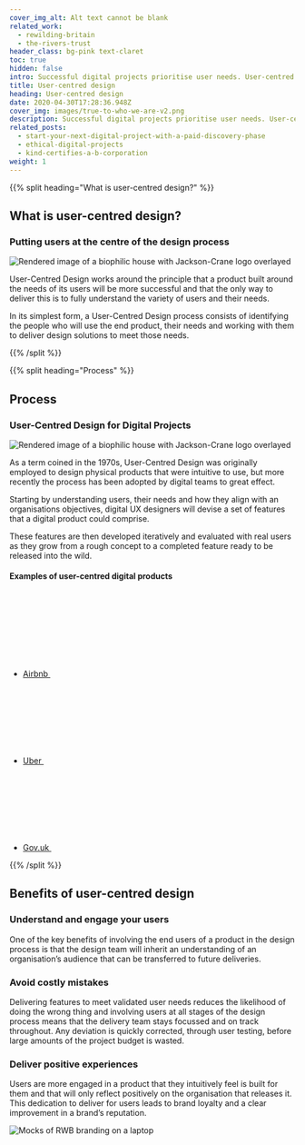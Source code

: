 ```yaml
---
cover_img_alt: Alt text cannot be blank
related_work:
  - rewilding-britain
  - the-rivers-trust
header_class: bg-pink text-claret
toc: true
hidden: false
intro: Successful digital projects prioritise user needs. User-centred design involves identifying users, understanding their needs, and collaboratively creating solutions that address those needs effectively.
title: User-centred design
heading: User-centred design
date: 2020-04-30T17:28:36.948Z
cover_img: images/true-to-who-we-are-v2.png
description: Successful digital projects prioritise user needs. User-centred design involves identifying users, understanding their needs, and collaboratively creating solutions that address those needs effectively.
related_posts:
  - start-your-next-digital-project-with-a-paid-discovery-phase
  - ethical-digital-projects
  - kind-certifies-a-b-corporation
weight: 1
---
```


{{% split heading="What is user-centred design?" %}}

## What is user-centred design?

### Putting users at the centre of the design process

![Rendered image of a biophilic house with Jackson-Crane logo overlayed](../images/work-jackson-crane-header.jpg)

User-Centred Design works around the principle that a product built around the needs of its users will be more successful and that the only way to deliver this is to fully understand the variety of users and their needs.

In its simplest form, a User-Centred Design process consists of identifying the people who will use the end product, their needs and working with them to deliver design solutions to meet those needs.

{{% /split %}}

{{% split heading="Process" %}}

## Process

### User-Centred Design for Digital Projects

![Rendered image of a biophilic house with Jackson-Crane logo overlayed](../images/work-jackson-crane-header.jpg)

As a term coined in the 1970s, User-Centred Design was originally employed to design physical products that were intuitive to use, but more recently the process has been adopted by digital teams to great effect.

Starting by understanding users, their needs and how they align with an organisations objectives, digital UX designers will devise a set of features that a digital product could comprise.

These features are then developed iteratively and evaluated with real users as they grow from a rough concept to a completed feature ready to be released into the wild.

<h4 class="mt-10">Examples of user-centred digital products</h4>
    <ul>
      <li class="mt-5">
        <a class="flex justify-between gap-5 py-2.5 leading-tight font-serif" href="https://airbnb.com">Airbnb
          <svg class="w-12 h-4 flex-no-shrink" role="presentation">
            <use xlink:href="#icon-arrow"/>
          </svg>
        </a>
      </li>
      <li class="mt-5">
        <a class="flex justify-between gap-5 py-2.5 leading-tight font-serif" href="https://uber.com">Uber
          <svg class="w-12 h-4 flex-no-shrink" role="presentation">
            <use xlink:href="#icon-arrow"/>
          </svg>
        </a>
      </li>
      <li class="mt-5">
        <a class="flex justify-between gap-5 py-2.5 leading-tight font-serif" href="https://gov.uk">Gov.uk
          <svg class="w-12 h-4 flex-no-shrink" role="presentation">
            <use xlink:href="#icon-arrow"/>
          </svg>
        </a>
      </li>
    </ul>

{{% /split %}}

<section class="section--lg">
  <h2 class="text-md h--condensed">Benefits of user-centred design</h2>
  <div class="grid grid-cols-12 gap-10 mt-10 lg:gap-20">
    <div class="col-span-full md:col-span-6">
      <h3 class="h2">Understand and engage your users</h3>
      <div class="font-sans font-light prose">
      <p>One of the key benefits of involving the end users of a product in the design process is that the design team will inherit an understanding of an organisation’s audience that can be transferred to future deliveries.</p>
      </div>
    </div>
    <div class="col-span-full md:col-span-6">
      <h3 class="h2">Avoid costly mistakes</h3>
      <div class="font-sans font-light prose">
        <p>Delivering features to meet validated user needs reduces the likelihood of doing the wrong thing and involving users at all stages of the design process means that the delivery team stays focussed and on track throughout. Any deviation is quickly corrected, through user testing, before large amounts of the project budget is wasted.</p>
      </div>
    </div>
    <div class="col-span-full md:col-span-6">
      <h3 class="h2">Deliver positive experiences</h3>
      <div class="font-sans font-light prose">
      <p>Users are more engaged in a product that they intuitively feel is built for them and that will only reflect positively on the organisation that releases it. This dedication to deliver for users leads to brand loyalty and a clear improvement in a brand’s reputation.</p>
      </div>
    </div>
    <div class="col-span-full md:col-span-6">
    
![Mocks of RWB branding on a laptop](../../images/empowering-change.png )

  </div>
</section>
